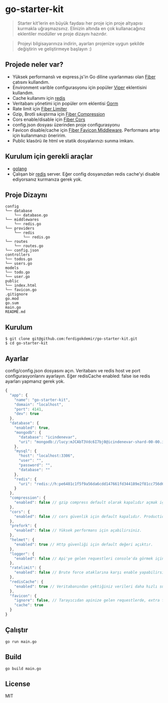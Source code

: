 # go-starter-kit

> Starter kit'lerin en büyük faydası her proje için proje altyapısı kurmakla uğraşmazsınız. Elinizin altında en çok kullanacağınız eklentiler modüller ve proje dizaynı hazırdır.

> Projeyi bilgisayarınıza indirin, ayarları projenize uygun şekilde değiştirin ve geliştirmeye başlayın :)

## Projede neler var?

* Yüksek performanslı ve express.js'in Go diline uyarlanması olan [Fiber](https://gofiber.io) çatısını kullandım.
* Environment varible configurasyonu için popüler [Viper](https://github.com/spf13/viper) eklentisini kullandım.
* Cache kullanımı için [redis](https://github.com/go-redis/redis)
* Veritabanı yönetimi için popüler orm eklentisi [Gorm](https://gorm.io/)
* Rate limit için [Fiber Limiter](https://github.com/gofiber/limiter)
* Gzip, Brotli sıkıştırma için [Fiber Compression](https://github.com/gofiber/compression)
* Cors enable/disable için [Fiber Cors](https://github.com/gofiber/cors)
* config.json dosyası üzerinden proje configurasyonu
* Favicon disable/cache için [Fiber Favicon Middleware](https://github.com/gofiber/fiber/middleware). Performans artışı için kullanmanızı öneririm.
* Public klasörü ile html ve statik dosyalarınızı sunma imkanı.

## Kurulum için gerekli araçlar

* [golang](https://golang.org/)
* Çalışan bir [redis](https://redis.io/) server. Eğer config dosyanızdan redis cache'yi disable ediyorsanız kurmanıza gerek yok.

## Proje Dizaynı

```
config
└── database
    └── database.go
└── middlewares
    └── redis.go
└── providers
    └── redis
        └── redis.go 
└── routes
    └── routes.go 
└── config.json
controllers
└── todos.go
└── users.go
models
└── todo.go
└── user.go
public
└── index.html
└── favicon.go
.gitignore
go.mod
go.sum
main.go
README.md
```

## Kurulum

```
$ git clone git@github.com:ferdigokdemir/go-starter-kit.git
$ cd go-starter-kit
```

## Ayarlar
config/config.json dosyasını açın. Veritabanı ve redis host ve port configurasyonlarını ayarlayın. Eğer redisCache enabled: false ise redis ayarları yapmanız gerek yok.
```javascript
{
  "app": {
    "name": "go-starter-kit",
    "domain": "localhost",
    "port": 4141,
    "dev": true
  },
  "database": {
    "enabled": true,
    "mongodb": {
      "database": "icindenevar",
      "uri": "mongodb://lucy:mJCAbT3Vdc6I7bj0@icindenevar-shard-00-00.iby7b.mongodb.net:27017,icindenevar-shard-00-01.iby7b.mongodb.net:27017,icindenevar-shard-00-02.iby7b.mongodb.net:27017/icindenevar?ssl=true&replicaSet=atlas-6y38ji-shard-0&authSource=admin&retryWrites=true&w=majority"
    },
    "mysql": {
      "host": "localhost:3306",
      "user": "",
      "password": "",
      "database": ""
    },
    "redis": {
      "uri": "redis://h:pe6481c1f5f9a56da6cdd147661fd344189e2f81cc756d640f2a7a4ce6bc769a6@ec2-54-158-192-49.compute-1.amazonaws.com:22079"
    }
  },
  "compression": {
    "enabled": false // gzip compress default olarak kapalıdır açmak için true yapın
  },
  "cors": {
    "enabled": false // cors güvenlik için default kapalıdır. Production ortamında false yapın.
  },
  "prefork": {
    "enabled": false // Yüksek performans için açabilirsiniz.
  },
  "helmet": {
    "enabled": true // Http güvenliği için default değeri açıktır.
  },
  "logger": {
    "enabled": false // Api'ye gelen requestleri console'da görmek için true yapın
  },
  "ratelimit": {
    "enabled": false // Brute force ataklarına karşı enable yapabilirsiniz.
  },
  "redisCache": {
    "enabled": true // Veritabanından çektiğiniz verileri daha hızlı sunmak için redis'e kaydedin.
  },
  "favicon": {
    "ignore": false, // Tarayıcıdan apinize gelen requestlerde, extra favicon isteğide atılır. Buda gereksiz disk okuması demektir. Ignore true yaparsanız performans artışı sağlar. Veya cache true yapın.
    "cache": true
  }
}

```

## Çalıştır
``` 
go run main.go
```

## Build

```
go build main.go
```

## License
MIT
